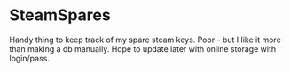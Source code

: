# SteamSpares
Handy thing to keep track of my spare steam keys. Poor - but I like it more than making a db manually.
Hope to update later with online storage with login/pass.
